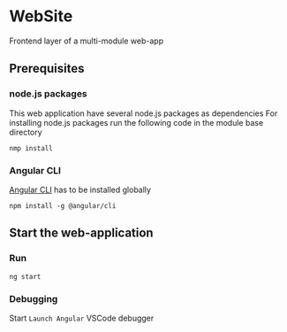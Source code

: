 # WebSite
Frontend layer of a multi-module web-app

## Prerequisites
### node.js packages
This web application have several node.js packages as dependencies
For installing node.js packages run the following code in the module base directory
```
nmp install
```

### Angular CLI
[Angular CLI](https://github.com/angular/angular-cli) has to be installed globally
```
npm install -g @angular/cli
```

## Start the web-application
### Run
```
ng start
```
### Debugging
Start `Launch Angular` VSCode debugger
